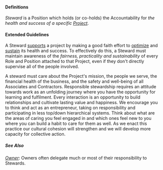 #### Definitions

*Steward* is a Position which holds (or co-holds) the Accountability for *the health and success of a specific [Project](https://github.com/gcassel/Modular-Organization-Terminology/blob/JOBranch/terms/project.md)*.  

#### Extended Guidelines

A Steward [supports](https://github.com/gcassel/Modular-Organization-Terminology/blob/master/terms/support.md) a project by making a good faith effort to [optimize](https://github.com/gcassel/Modular-Organization-Terminology/blob/master/terms/optimize.md) and [sustain](https://github.com/gcassel/Modular-Organization-Terminology/blob/master/terms/sustain.md) its health and success.  To effectively do this, a Steward must maintain awareness of the *fairness, practicality and sustainability* of every Role and Position attached to that Project, even if they don't directly supervise all of the people involved.

A steward must care about the Project's mission, the people we serve, the financial health of the business, and the safety and well-being of all Associates and Contractors.  Responsible stewardship requires an attitude towards work as an unfolding journey where you have the opportunity for learning and fulfilment. Every interaction is an opportunity to build relationships and cultivate lasting value and happiness. We encourage you to think and act as an entrepreneur, taking on responsibility and participating in less top/down hierarchical systems. Think about what are the areas of caring you feel engaged in and which ones feel new to you where you can build a habit to care for them as well. As we enact this practice our cultural cohesion will strengthen and we will develop more capacity for collective action. 

##### See Also

*[Owner](https://github.com/gcassel/Modular-Organizing-Terminology/blob/JOBranch/terms/owner.md)*:  Owners often delegate much or most of their responsibility to Stewards.
